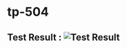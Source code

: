 # tp-504
## Test Result : ![Test Result](https://github.com/MonossDeTypeAcier/tp-r504/actions/workflows/pytest.yml/badge.svg)
